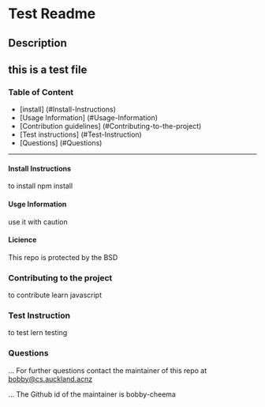 # Test Readme 
##  Description 
this is a test file 
---
###  Table of Content 
 * [install]  (#Install-Instructions)
 * [Usage Information]  (#Usage-Information)
 * [Contribution guidelines]  (#Contributing-to-the-project)
 * [Test instructions] (#Test-Instruction)
 * [Questions] (#Questions)
---
#### Install Instructions
to install npm install

#### Usge Information 

use it with caution

#### Licience 

This repo is protected by the BSD


### Contributing to the project 

to contribute learn javascript


### Test Instruction 

to test lern testing 

### Questions 

... For further questions contact the maintainer of this repo at  bobby@cs.auckland.acnz 

...  The Github id of the maintainer is bobby-cheema

